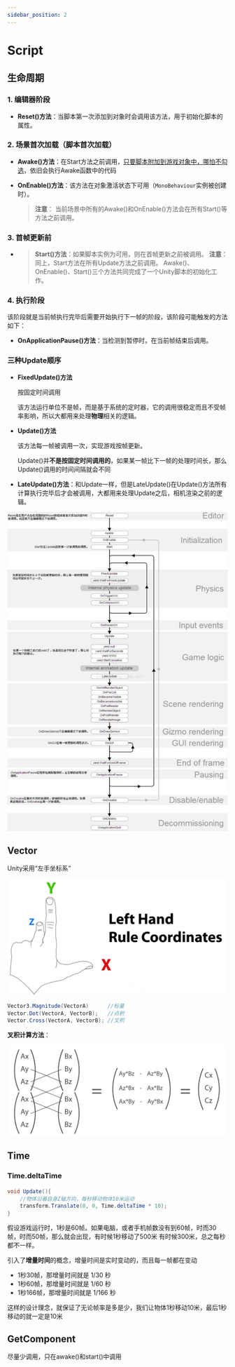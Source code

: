 ```yaml
---
sidebar_position: 2
---
```


# Script

## 生命周期

### 1. 编辑器阶段
- **Reset()方法**：当脚本第一次添加到对象时会调用该方法，用于初始化脚本的属性。

### 2. 场景首次加载（脚本首次加载）
- **Awake()方法**：在Start方法之前调用，<u>只要脚本附加到游戏对象中，哪怕不勾选</u>，依旧会执行Awake函数中的代码

- **OnEnable()方法**：该方法在对象激活状态下可用（`MonoBehaviour`实例被创建时）。

  > **注意**： 当前场景中所有的Awake()和OnEnable()方法会在所有Start()等方法之前调用。

### 3. 首帧更新前
- > **Start()方法**：如果脚本实例为可用，则在首帧更新之前被调用。
  > **注意**： 同上，Start方法在所有Update方法之前调用。
  > Awake()、OnEnable()、Start()三个方法共同完成了一个Unity脚本的初始化工作。

### 4. 执行阶段
该阶段就是当前帧执行完毕后需要开始执行下一帧的阶段，该阶段可能触发的方法如下：

- **OnApplicationPause()方法**：当检测到暂停时，在当前帧结束后调用。

### 三种Update顺序
- **FixedUpdate()方法**

  按固定时间调用

  该方法运行单位不是帧，而是基于系统的定时器，它的调用很稳定而且不受帧率影响，所以大都用来处理**物理**相关的逻辑。

- **Update()方法**

  该方法每一帧被调用一次，实现游戏按帧更新。

  Update()并**不是按固定时间调用的**，如果某一帧比下一帧的处理时间长，那么Update()调用的时间间隔就会不同

- **LateUpdate()方法**：和Update一样，但是LateUpdate()在Update()方法所有计算执行完毕后才会被调用，大都用来处理Update之后，相机渲染之前的逻辑。



![image-20220426135049377](src/image-20220426135049377.png)

## Vector

Unity采用“左手坐标系”

![image-20220426141329885](src/image-20220426141329885.png)

```c#
Vector3.Magnitude(VectorA)		//标量
Vector.Dot(VectorA, VectorB);	//点积
Vector.Cross(VectorA, VectorB);	//叉积
```

**叉积计算方法**：

![image-20220426141943939](src/image-20220426141943939.png)

## Time

### Time.deltaTime

```c#
void Update(){
    //物体沿着自身Z轴方向，每秒移动物体10米运动
    transform.Translate(0, 0, Time.deltaTime * 10); 
}
```

假设游戏运行时，1秒是60帧。如果电脑，或者手机帧数没有到60帧，时而30帧，时而50帧，那么就会出现，有时候1秒移动了500米 有时候300米，总之每秒都不一样。

引入了**增量时间**的概念，增量时间是实时变动的，而且每一帧都在变动

- 1秒30帧，那增量时间就是 1/30 秒
- 1秒60帧，那增量时间就是 1/60 秒
- 1秒166帧，那增量时间就是 1/166 秒

这样的设计理念，就保证了无论帧率是多是少，我们让物体1秒移动10米，最后1秒移动的就一定是10米

## GetComponent

尽量少调用，只在awake()和start()中调用